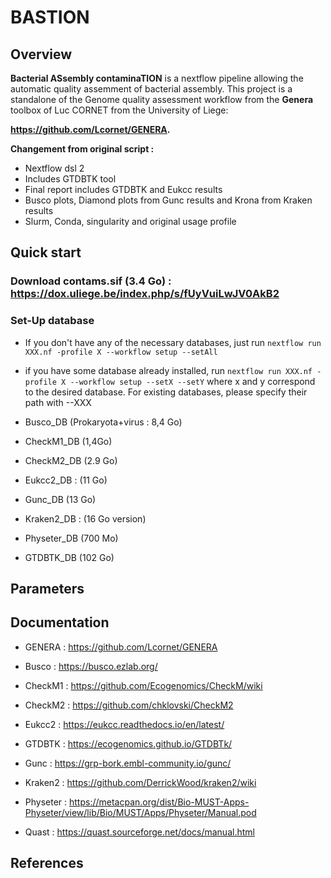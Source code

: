 # BASTION

## Overview

**Bacterial ASsembly contaminaTION** is a nextflow pipeline allowing the automatic quality assemment of bacterial assembly. This project is a standalone of the Genome quality assessment workflow from the **Genera** toolbox of Luc CORNET from the University of Liege: 

**https://github.com/Lcornet/GENERA.**


**Changement from original script :**
- Nextflow dsl 2
- Includes GTDBTK tool
- Final report includes GTDBTK and Eukcc results
- Busco plots, Diamond plots from Gunc results and Krona from Kraken results
- Slurm, Conda, singularity and original usage profile

## Quick start

### Download contams.sif (3.4 Go) : https://dox.uliege.be/index.php/s/fUyVuiLwJV0AkB2 

### Set-Up database

- If you don't have any of the necessary databases, just run `nextflow run XXX.nf -profile X --workflow setup --setAll`
- if you have some database already installed, run `nextflow run XXX.nf -profile X --workflow setup --setX --setY` where x and y correspond to the desired database. For existing databases, please specify their path with --XXX

- Busco_DB (Prokaryota+virus : 8,4 Go)
- CheckM1_DB (1,4Go)
- CheckM2_DB (2.9 Go)
- Eukcc2_DB : (11 Go)
- Gunc_DB (13 Go)
- Kraken2_DB : (16 Go version)
- Physeter_DB (700 Mo)
- GTDBTK_DB (102 Go)

## Parameters

## Documentation

- GENERA : https://github.com/Lcornet/GENERA

- Busco : https://busco.ezlab.org/

- CheckM1 : https://github.com/Ecogenomics/CheckM/wiki

- CheckM2 : https://github.com/chklovski/CheckM2

- Eukcc2 : https://eukcc.readthedocs.io/en/latest/

- GTDBTK : https://ecogenomics.github.io/GTDBTk/

- Gunc : https://grp-bork.embl-community.io/gunc/

- Kraken2 : https://github.com/DerrickWood/kraken2/wiki

- Physeter :  https://metacpan.org/dist/Bio-MUST-Apps-Physeter/view/lib/Bio/MUST/Apps/Physeter/Manual.pod

- Quast : https://quast.sourceforge.net/docs/manual.html

## References
